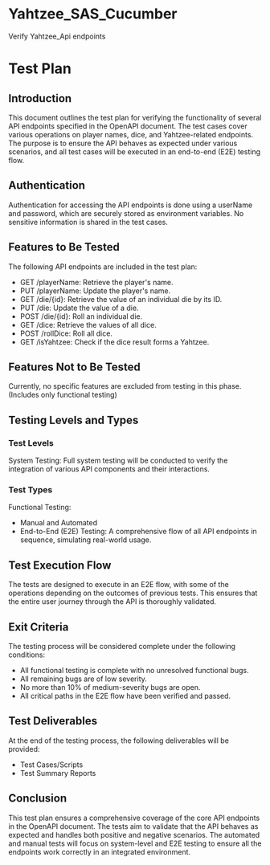 # Yahtzee_SAS_Cucumber
Verify Yahtzee_Api endpoints
# Test Plan 
## Introduction
This document outlines the test plan for verifying the functionality of several API endpoints specified in the OpenAPI document. The test cases cover various operations on player names, dice, and Yahtzee-related endpoints. The purpose is to ensure the API behaves as expected under various scenarios, and all test cases will be executed in an end-to-end (E2E) testing flow.

## Authentication
Authentication for accessing the API endpoints is done using a userName and password, which are securely stored as environment variables. No sensitive information is shared in the test cases.

## Features to Be Tested
The following API endpoints are included in the test plan:

- GET /playerName: Retrieve the player's name.
- PUT /playerName: Update the player's name.
- GET /die/{id}: Retrieve the value of an individual die by its ID.
- PUT /die: Update the value of a die.
- POST /die/{id}: Roll an individual die.
- GET /dice: Retrieve the values of all dice.
- POST /rollDice: Roll all dice.
- GET /isYahtzee: Check if the dice result forms a Yahtzee.
## Features Not to Be Tested
Currently, no specific features are excluded from testing in this phase. (Includes only functional testing)

## Testing Levels and Types
### Test Levels
System Testing: Full system testing will be conducted to verify the integration of various API components and their interactions.
### Test Types
Functional Testing:
- Manual and Automated
- End-to-End (E2E) Testing: A comprehensive flow of all API endpoints in sequence, simulating real-world usage.
## Test Execution Flow
The tests are designed to execute in an E2E flow, with some of the operations depending on the outcomes of previous tests. This ensures that the entire user journey through the API is thoroughly validated.

## Exit Criteria
The testing process will be considered complete under the following conditions:

- All functional testing is complete with no unresolved functional bugs.
- All remaining bugs are of low severity.
- No more than 10% of medium-severity bugs are open.
- All critical paths in the E2E flow have been verified and passed.
## Test Deliverables
At the end of the testing process, the following deliverables will be provided:

- Test Cases/Scripts
- Test Summary Reports
## Conclusion
This test plan ensures a comprehensive coverage of the core API endpoints in the OpenAPI document. The tests aim to validate that the API behaves as expected and handles both positive and negative scenarios. The automated and manual tests will focus on system-level and E2E testing to ensure all the endpoints work correctly in an integrated environment.